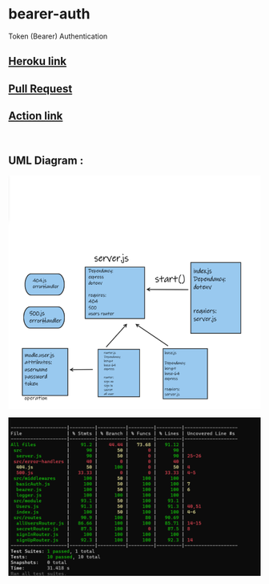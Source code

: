 # bearer-auth
Token (Bearer) Authentication
<br>

## [Heroku link]()<br>



## [ Pull Request](https://github.com/ebnanzhran/bearer-auth/pull/1)

## [Action link](https://github.com/ebnanzhran/bearer-auth/actions)<br>
<br>

## UML Diagram :
![uml](./assest/uml.png)

![test](./assest/test.png)











